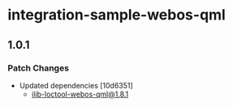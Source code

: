 # integration-sample-webos-qml

## 1.0.1

### Patch Changes

- Updated dependencies [10d6351]
  - ilib-loctool-webos-qml@1.8.1
